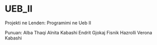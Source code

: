 # UEB_II
Projekti ne Lenden: Programimi ne Ueb II

Punuan:  Alba Thaqi
         Alnita Kabashi 
         Endrit Gjokaj 
         Fisnik Hazrolli 
         Verona Kabashi
       